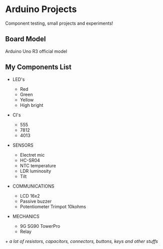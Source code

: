 # Arduino Projects

Component testing, small projects and experiments!

## Board Model

Arduino Uno R3 official model

## My Components List

* LED's
  * Red
  * Green
  * Yellow
  * High bright

* CI's
  * 555
  * 7812
  * 4013

* SENSORS
  * Electret mic
  * HC-SR04
  * NTC temperature
  * LDR luminosity
  * Tilt

* COMMUNICATIONS
  * LCD 16x2
  * Passive buzzer
  * Potentiometer Trimpot 10kohms

* MECHANICS
  * 9G SG90 TowerPro
  * Relay

_+ a lot of resistors, capacitors, connectors,  buttons, keys and other stuffs_
